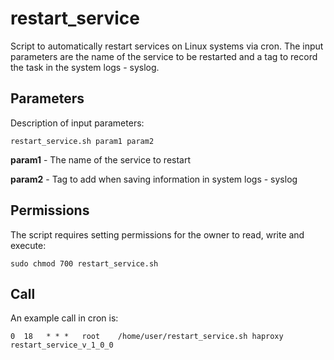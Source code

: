 # restart_service

Script to automatically restart services on Linux systems via cron. The input parameters are the name of the service to be restarted and a tag to record the task in the system logs - syslog.

## Parameters

Description of input parameters:

`restart_service.sh param1 param2`

**param1** - The name of the service to restart

**param2** - Tag to add when saving information in system logs - syslog

## Permissions

The script requires setting permissions for the owner to read, write and execute:

`sudo chmod 700 restart_service.sh`

## Call

An example call in cron is:

`0  18   * * *   root    /home/user/restart_service.sh haproxy restart_service_v_1_0_0`
